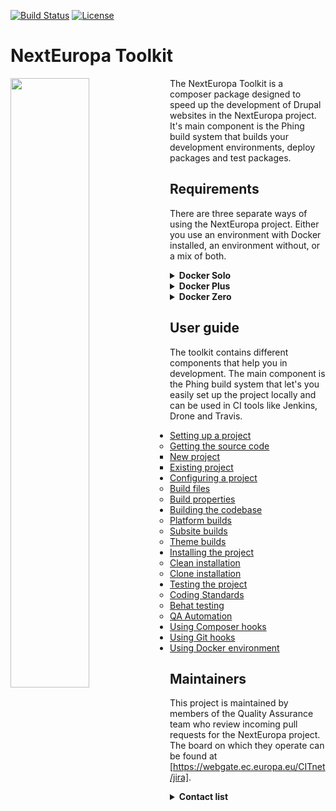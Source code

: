 [![Build Status](https://drone.ne-dev.eu/api/badges/ec-europa/toolkit/status.svg)](https://drone.ne-dev.eu/ec-europa/toolkit) [![License](https://img.shields.io/badge/License-EUPL%201.1-blue.svg)](LICENSE)

# NextEuropa Toolkit
<img align="left" width="50%" src="https://ec.europa.eu/info/sites/info/themes/europa/images/svg/logo/logo--en.svg" />

<p>The NextEuropa Toolkit is a composer package designed to speed up the
development of Drupal websites in the NextEuropa project. It's main component is
the Phing build system that builds your development environments, deploy
packages and test packages.</p>

## Requirements
There are three separate ways of using the NextEuropa project. Either you use an
environment with Docker installed, an environment without, or a mix of both.
  
<details><summary><b>Docker Solo</b></summary>

This requirement for docker only needs to have docker in docker support. The
configuration to accomplish this is complex and if implemented incorrectly can
give you problems. We recommend this approach only for seasond docker users.
<br>*Required components*:
[Docker](https://docs.docker.com/engine/installation/linux/docker-ce/centos/)
</details>
<details><summary><b>Docker Plus</b></summary>

Instead of having the absolute minimal requirement you can install the host
level components Composer and Phing on the non-docker environment. Then this can
spin up the docker containers for you without having to configure a complicated
docker installation.<br>*Required components*:
[Composer](https://getcomposer.org/),
[Phing](https://packagist.org/packages/phing/phing),
[Docker](https://docs.docker.com/engine/installation/linux/docker-ce/centos/)
</details>
<details><summary><b>Docker Zero</b></summary>

If you are not interested in the advantages that the toolkit can give you with
the provided docker images you can keep a normal host only setup. But it is very
much recommended to use docker as it will give you everything you need.
<br>*Required components*:
[Composer](https://getcomposer.org/),
[LAMP Stack](https://www.digitalocean.com/community/tutorials/how-to-install-linux-apache-mysql-php-lamp-stack-on-centos-7)
</details>

## User guide

The toolkit contains different components that help you in development. The main
component is the Phing build system that let's you easily set up the project
locally and can be used in CI tools like Jenkins, Drone and Travis.

- [Setting up a project](/docs/setting-up-project.md#setting-up-a-project)
    - [Getting the source code](/docs/setting-up-project.md#getting-the-source-code)
        - [New project](/docs/setting-up-project.md#new-project)
        - [Existing project](/docs/setting-up-project.md#existing-project)
- [Configuring a project](/docs/configuring-project.md#configuring-a-project)
    - [Build files](docs/configuring-project.md#build-files)
    - [Build properties](docs/configuring-project.md#build-properties)
- [Building the codebase]()
    - [Platform builds]()
    - [Subsite builds]()
    - [Theme builds]()
- [Installing the project](/docs/installing-project.md#installing-project)
    - [Clean installation](/docs/installing-project.md#clean-installation)
    - [Clone installation](/docs/installing-project.md#clone-installation)
- [Testing the project](/docs/testing-project.md/#testing-project)
    - [Coding Standards](docs/testing-project.md#coding-standards)
    - [Behat testing](docs/testing-project.md#behat-testing)
    - [QA Automation](docs/testing-project.md#qa-automation)
- [Using Composer hooks](./docs/composer-hooks.md)
- [Using Git hooks](./docs/git-hooks.md)
- [Using Docker environment]()

## Maintainers

This project is maintained by members of the Quality Assurance team who review
incoming pull requests for the NextEuropa project. The board on which they
operate can be found at [https://webgate.ec.europa.eu/CITnet/jira].

<details><summary><b>Contact list</b></summary>

[Alex Verbruggen](verbruggenalex): Maintainer -Quality Assurance
[Joao Santos](jonhy81): Maintainer - Quality Assurance
</details>

[https://webgate.ec.europa.eu/CITnet/jira]: https://webgate.ec.europa.eu/CITnet/jira/secure/RapidBoard.jspa?rapidView=581
[verbruggenalex]: https://github.com/verbruggenalex
[jonhy81]: https://github.com/jonhy81
